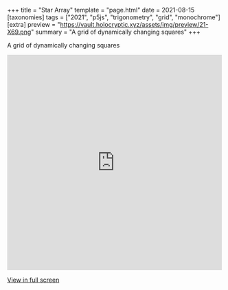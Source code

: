 +++
title = "Star Array"
template = "page.html"
date = 2021-08-15
[taxonomies]
tags = ["2021", "p5js", "trigonometry", "grid", "monochrome"]
[extra]
preview = "https://vault.holocryptic.xyz/assets/img/preview/21-X69.png"
summary = "A grid of dynamically changing squares"
+++

A grid of dynamically changing squares

<embed
type="text/html"
src="https://vault.holocryptic.xyz/src/2021/21-X69"
width="500"
height="500"
/>

<a target=_blank href="https://vault.holocryptic.xyz/src/2021/21-X69">View in full screen</a>